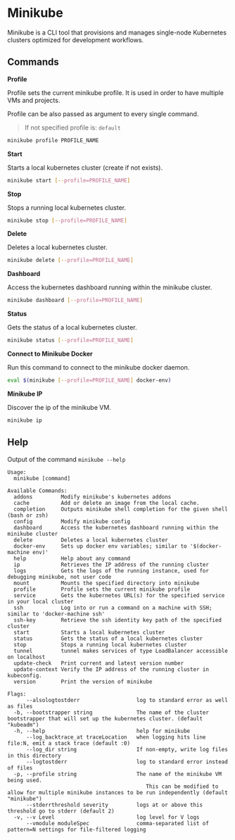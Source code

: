 # Minikube

Minikube is a CLI tool that provisions and manages single-node Kubernetes clusters optimized for development workflows.

## Commands

**Profile**

Profile sets the current minikube profile. It is used in order to have multiple VMs and projects.

Profile can be also passed as argument to every single command.

> If not specified profile is: `default`

```bash
minikube profile PROFILE_NAME
```

**Start**

Starts a local kubernetes cluster (create if not exists).

```bash
minikube start [--profile=PROFILE_NAME]
```

**Stop**

Stops a running local kubernetes cluster.

```bash
minikube stop [--profile=PROFILE_NAME]
```

**Delete**

Deletes a local kubernetes cluster.

```bash
minikube delete [--profile=PROFILE_NAME]
```

**Dashboard**

Access the kubernetes dashboard running within the minikube cluster.

```bash
minikube dashboard [--profile=PROFILE_NAME]
```

**Status**

Gets the status of a local kubernetes cluster.

```bash
minikube status [--profile=PROFILE_NAME]
```

**Connect to Minikube Docker**

Run this command to connect to the minikube docker daemon.

```bash
eval $(minikube [--profile=PROFILE_NAME] docker-env)
```

**Minikube IP**

Discover the ip of the minikube VM.

```bash
minikube ip
```

## Help

Output of the command `minikube --help`

```
Usage:
  minikube [command]

Available Commands:
  addons         Modify minikube's kubernetes addons
  cache          Add or delete an image from the local cache.
  completion     Outputs minikube shell completion for the given shell (bash or zsh)
  config         Modify minikube config
  dashboard      Access the kubernetes dashboard running within the minikube cluster
  delete         Deletes a local kubernetes cluster
  docker-env     Sets up docker env variables; similar to '$(docker-machine env)'
  help           Help about any command
  ip             Retrieves the IP address of the running cluster
  logs           Gets the logs of the running instance, used for debugging minikube, not user code
  mount          Mounts the specified directory into minikube
  profile        Profile sets the current minikube profile
  service        Gets the kubernetes URL(s) for the specified service in your local cluster
  ssh            Log into or run a command on a machine with SSH; similar to 'docker-machine ssh'
  ssh-key        Retrieve the ssh identity key path of the specified cluster
  start          Starts a local kubernetes cluster
  status         Gets the status of a local kubernetes cluster
  stop           Stops a running local kubernetes cluster
  tunnel         tunnel makes services of type LoadBalancer accessible on localhost
  update-check   Print current and latest version number
  update-context Verify the IP address of the running cluster in kubeconfig.
  version        Print the version of minikube

Flags:
      --alsologtostderr                  log to standard error as well as files
  -b, --bootstrapper string              The name of the cluster bootstrapper that will set up the kubernetes cluster. (default "kubeadm")
  -h, --help                             help for minikube
      --log_backtrace_at traceLocation   when logging hits line file:N, emit a stack trace (default :0)
      --log_dir string                   If non-empty, write log files in this directory
      --logtostderr                      log to standard error instead of files
  -p, --profile string                   The name of the minikube VM being used.
                                         	This can be modified to allow for multiple minikube instances to be run independently (default "minikube")
      --stderrthreshold severity         logs at or above this threshold go to stderr (default 2)
  -v, --v Level                          log level for V logs
      --vmodule moduleSpec               comma-separated list of pattern=N settings for file-filtered logging
```
